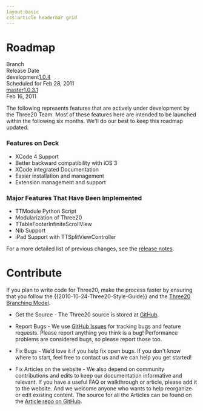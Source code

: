```yaml
---
layout:basic
css:article headerbar grid
---
```


<div id="content">
<div class="fixed-width" markdown="1">

Roadmap
=======

<div class="grid">
  <div class="row header-row"><div class="col-4">Branch</div><div class="col-4"></div><div class="col-4-fill-2">Release Date</div><div class="clearfix"></div></div>
  <div class="row"><span class="col-4">development</span><a class="col-4" href="/roadmap/1.0.4">1.0.4</a><div class="col-4-fill-2">Scheduled for Feb 28, 2011</div><div class="clearfix"></div></div>
  <div class="row"><a class="col-4" href="/roadmap/v1.0">master</a><a class="col-4" href="/roadmap/1.0.3.1">1.0.3.1</a><div class="col-4-fill-2">Feb 16, 2011</div><div class="clearfix"></div></div>
</div>

The following represents features that are actively under development by the Three20 Team. Most
of these features here are intended to be launched within the following six months. We'll do
our best to keep this roadmap updated.

### Features on Deck ###
*   XCode 4 Support
*   Better backward compatibility with iOS 3
*   XCode integrated Documentation
*   Easier installation and management
*   Extension management and support

### Major Features That Have Been Implemented ###
*   TTModule Python Script
*   Modularization of Three20
*   TTableFooterInfiniteScrollView
*   Nib Support
*   iPad Support with TTSplitViewController

For a more detailed list of previous changes, see the [release notes](http://three20.info/roadmap/1.0.3).

Contribute
==========

If you plan to write code for Three20, make the process faster by ensuring that you follow the
{{2010-10-24-Three20-Style-Guide}} and the [Three20 Branching Model](http://three20.info/article/2010-10-24-Branches-And-Cuts).

*   Get the Source - The Three20 source is stored at [GitHub](https://github.com/facebook/three20).

*   Report Bugs - We use [GitHub Issues](https://github.com/facebook/three20/issues) for tracking bugs and feature requests. Please report anything you think is a bug! Performance problems are considered bugs, so please report those too.

*   Fix Bugs - We’d love it if you help fix open bugs. If you don't know where to start, feel free to contact us and we can help you get started!

*   Fix Articles on the website - We also depend on community contributions and edits to keep our documentation informative and relevant. If you have a useful FAQ or walkthrough or article, please add it to the website. And we welcome anyone who wants to help reorganize or edit existing content. The source for all the Articles can be found on the [Article repo on GitHub](https://github.com/three20/articles).


</div> <!-- .fixed-width -->
</div> <!-- #content -->
